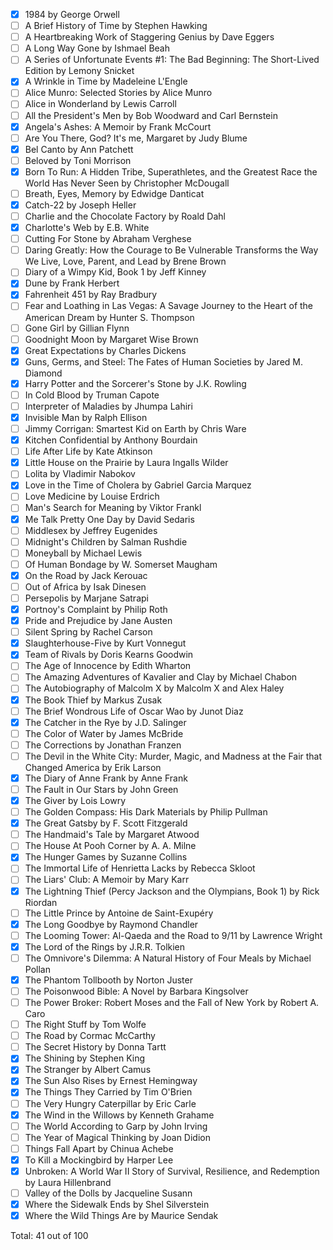 - [x] 1984 by George Orwell
- [ ] A Brief History of Time by Stephen Hawking
- [ ] A Heartbreaking Work of Staggering Genius by Dave Eggers
- [ ] A Long Way Gone by Ishmael Beah
- [ ] A Series of Unfortunate Events #1: The Bad Beginning: The Short-Lived Edition by
Lemony Snicket
- [x] A Wrinkle in Time by Madeleine L'Engle
- [ ] Alice Munro: Selected Stories by Alice Munro
- [ ] Alice in Wonderland by Lewis Carroll
- [ ] All the President's Men by Bob Woodward and Carl Bernstein
- [x] Angela's Ashes: A Memoir by Frank McCourt
- [ ] Are You There, God? It's me, Margaret by Judy Blume
- [x] Bel Canto by Ann Patchett
- [ ] Beloved by Toni Morrison
- [x] Born To Run: A Hidden Tribe, Superathletes, and the Greatest Race the World Has
Never Seen by Christopher McDougall
- [ ] Breath, Eyes, Memory by Edwidge Danticat
- [x] Catch-22 by Joseph Heller
- [ ] Charlie and the Chocolate Factory by Roald Dahl
- [x] Charlotte's Web by E.B. White
- [ ] Cutting For Stone by Abraham Verghese
- [ ] Daring Greatly: How the Courage to Be Vulnerable Transforms the Way We Live,
Love, Parent, and Lead by Brene Brown
- [ ] Diary of a Wimpy Kid, Book 1 by Jeff Kinney
- [x] Dune by Frank Herbert
- [x] Fahrenheit 451 by Ray Bradbury
- [ ] Fear and Loathing in Las Vegas: A Savage Journey to the Heart of the American
Dream by Hunter S. Thompson
- [ ] Gone Girl by Gillian Flynn
- [ ] Goodnight Moon by Margaret Wise Brown
- [x] Great Expectations by Charles Dickens
- [x] Guns, Germs, and Steel: The Fates of Human Societies by Jared M. Diamond
- [x] Harry Potter and the Sorcerer's Stone by J.K. Rowling
- [ ] In Cold Blood by Truman Capote
- [ ] Interpreter of Maladies by Jhumpa Lahiri
- [x] Invisible Man by Ralph Ellison
- [ ] Jimmy Corrigan: Smartest Kid on Earth by Chris Ware
- [x] Kitchen Confidential by Anthony Bourdain
- [ ] Life After Life by Kate Atkinson
- [x] Little House on the Prairie by Laura Ingalls Wilder
- [ ] Lolita by Vladimir Nabokov
- [x] Love in the Time of Cholera by Gabriel Garcia Marquez
- [ ] Love Medicine by Louise Erdrich
- [ ] Man's Search for Meaning by Viktor Frankl
- [x] Me Talk Pretty One Day by David Sedaris
- [ ] Middlesex by Jeffrey Eugenides
- [ ] Midnight's Children by Salman Rushdie
- [ ] Moneyball by Michael Lewis
- [ ] Of Human Bondage by W. Somerset Maugham
- [x] On the Road by Jack Kerouac
- [ ] Out of Africa by Isak Dinesen
- [ ] Persepolis by Marjane Satrapi
- [x] Portnoy's Complaint by Philip Roth
- [x] Pride and Prejudice by Jane Austen
- [ ] Silent Spring by Rachel Carson
- [x] Slaughterhouse-Five by Kurt Vonnegut
- [x] Team of Rivals by Doris Kearns Goodwin
- [ ] The Age of Innocence by Edith Wharton
- [ ] The Amazing Adventures of Kavalier and Clay by Michael Chabon
- [ ] The Autobiography of Malcolm X by Malcolm X and Alex Haley
- [x] The Book Thief by Markus Zusak
- [ ] The Brief Wondrous Life of Oscar Wao by Junot Diaz
- [x] The Catcher in the Rye by J.D. Salinger
- [ ] The Color of Water by James McBride
- [ ] The Corrections by Jonathan Franzen
- [ ] The Devil in the White City: Murder, Magic, and Madness at the Fair that Changed
America by Erik Larson
- [x] The Diary of Anne Frank by Anne Frank
- [ ] The Fault in Our Stars by John Green
- [x] The Giver by Lois Lowry
- [ ] The Golden Compass: His Dark Materials by Philip Pullman
- [x] The Great Gatsby by F. Scott Fitzgerald
- [ ] The Handmaid's Tale by Margaret Atwood
- [ ] The House At Pooh Corner by A. A. Milne
- [x] The Hunger Games by Suzanne Collins
- [ ] The Immortal Life of Henrietta Lacks by Rebecca Skloot
- [ ] The Liars' Club: A Memoir by Mary Karr
- [x] The Lightning Thief (Percy Jackson and the Olympians, Book 1) by Rick Riordan
- [ ] The Little Prince by Antoine de Saint-Exupéry
- [x] The Long Goodbye by Raymond Chandler
- [ ] The Looming Tower: Al-Qaeda and the Road to 9/11 by Lawrence Wright
- [x] The Lord of the Rings by J.R.R. Tolkien
- [ ] The Omnivore's Dilemma: A Natural History of Four Meals by Michael Pollan
- [x] The Phantom Tollbooth by Norton Juster
- [ ] The Poisonwood Bible: A Novel by Barbara Kingsolver
- [ ] The Power Broker: Robert Moses and the Fall of New York by Robert A. Caro
- [ ] The Right Stuff by Tom Wolfe
- [ ] The Road by Cormac McCarthy
- [ ] The Secret History by Donna Tartt
- [x] The Shining by Stephen King
- [x] The Stranger by Albert Camus
- [x] The Sun Also Rises by Ernest Hemingway
- [x] The Things They Carried by Tim O'Brien
- [ ] The Very Hungry Caterpillar by Eric Carle
- [x] The Wind in the Willows by Kenneth Grahame
- [ ] The World According to Garp by John Irving
- [ ] The Year of Magical Thinking by Joan Didion
- [ ] Things Fall Apart by Chinua Achebe
- [x] To Kill a Mockingbird by Harper Lee
- [x] Unbroken: A World War II Story of Survival, Resilience, and Redemption by Laura Hillenbrand
- [ ] Valley of the Dolls by Jacqueline Susann
- [x] Where the Sidewalk Ends by Shel Silverstein
- [x] Where the Wild Things Are by Maurice Sendak

Total: 41 out of 100
